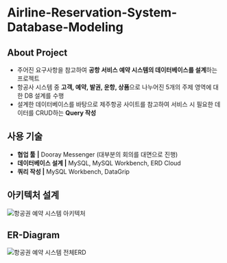 # Airline-Reservation-System-Database-Modeling

## About Project

- 주어진 요구사항을 참고하여 **공항 서비스 예약 시스템의 데이터베이스를 설계**하는 프로젝트
- 항공사 시스템 중 **고객, 예약, 발권, 운항, 상품**으로 나누어진 5개의 주제 영역에 대한 DB 설계를 수행
- 설계한 데이터베이스를 바탕으로 제주항공 사이트를 참고하여 서비스 시 필요한 데이터를 CRUD하는 **Query 작성**

## 사용 기술

- **협업 툴** **|** Dooray Messenger (대부분의 회의를 대면으로 진행)
- **데이터베이스 설계 |** MySQL, MySQL Workbench, ERD Cloud
- **쿼리 작성 |** MySQL Workbench, DataGrip

## 아키텍처 설계

![항공권 예약 시스템 아키텍처](/images/항공권_예약_시스템_아키텍처.png)

## ER-Diagram

![항공권 예약 시스템 전체ERD](/images/항공권_예약_시스템_전체ERD.png)
